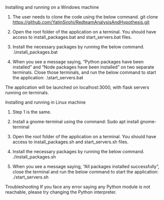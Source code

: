 Installing and running on a Windows machine

1.	The user needs to clone the code using the below command.
git clone https://github.com/YatinSirohi/RedteamAnalysisAndHypothesis.git

2.	Open the root folder of the application on a terminal. You should have access to install_packages.bat and start_servers.bat files.

3.	Install the necessary packages by running the below command.
.\install_packages.bat

4.	When you see a message saying, “Python packages have been installed” and “Node packages have been installed” on two separate terminals. Close those terminals, and run the below command to start the application:
.\start_servers.bat

The application will be launched on localhost:3000, with flask servers running on terminals.

Installing and running in Linux machine

1.	Step 1 is the same.

2.	Install a gnome-terminal using the command:
Sudo apt install gnome-terminal

3.	Open the root folder of the application on a terminal. You should have access to install_packages.sh and start_servers.sh files.

4.	Install the necessary packages by running the below command.
./install_packages.sh

5.	When you see a message saying, “All packages installed successfully”, close the terminal and run the below command to start the application:
./start_servers.sh

Troubleshooting
If you face any error saying any Python module is not reachable, please try changing the Python interpreter.
